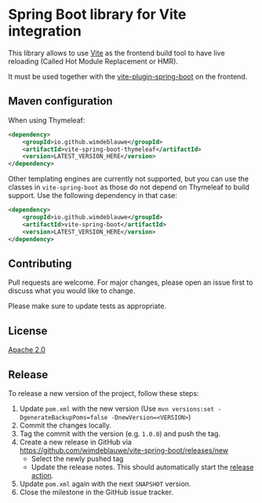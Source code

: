 # Spring Boot library for Vite integration

This library allows to use [Vite](https://vitejs.dev/) as the frontend build tool to have live
reloading (Called Hot Module Replacement or HMR).

It must be used together with
the [vite-plugin-spring-boot](https://www.npmjs.com/package/@wim.deblauwe/vite-plugin-spring-boot)
on the frontend.

## Maven configuration

When using Thymeleaf:

```xml
<dependency>
    <groupId>io.github.wimdeblauwe</groupId>
    <artifactId>vite-spring-boot-thymeleaf</artifactId>
    <version>LATEST_VERSION_HERE</version>
</dependency>
```

Other templating engines are currently not supported, but you can use the classes in `vite-spring-boot` as those do not depend on Thymeleaf to build support.
Use the following dependency in that case:

```xml
<dependency>
    <groupId>io.github.wimdeblauwe</groupId>
    <artifactId>vite-spring-boot</artifactId>
    <version>LATEST_VERSION_HERE</version>
</dependency>
```

## Contributing

Pull requests are welcome. For major changes, please open an issue first to discuss what you would like to change.

Please make sure to update tests as appropriate.

## License

[Apache 2.0](https://choosealicense.com/licenses/apache-2.0/)

## Release

To release a new version of the project, follow these steps:

1. Update `pom.xml` with the new version (Use `mvn versions:set -DgenerateBackupPoms=false -DnewVersion=<VERSION>`)
2. Commit the changes locally.
3. Tag the commit with the version (e.g. `1.0.0`) and push the tag.
4. Create a new release in GitHub via https://github.com/wimdeblauwe/vite-spring-boot/releases/new
    - Select the newly pushed tag
    - Update the release notes. This should automatically start
      the [release action](https://github.com/wimdeblauwe/vite-spring-boot/actions).
5. Update `pom.xml` again with the next `SNAPSHOT` version.
6. Close the milestone in the GitHub issue tracker.
